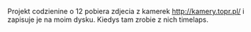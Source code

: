 Projekt codzienine o 12 pobiera zdjecia z kamerek http://kamery.topr.pl/ i zapisuje je na moim dysku.
Kiedys tam zrobie z nich timelaps.
 

 
